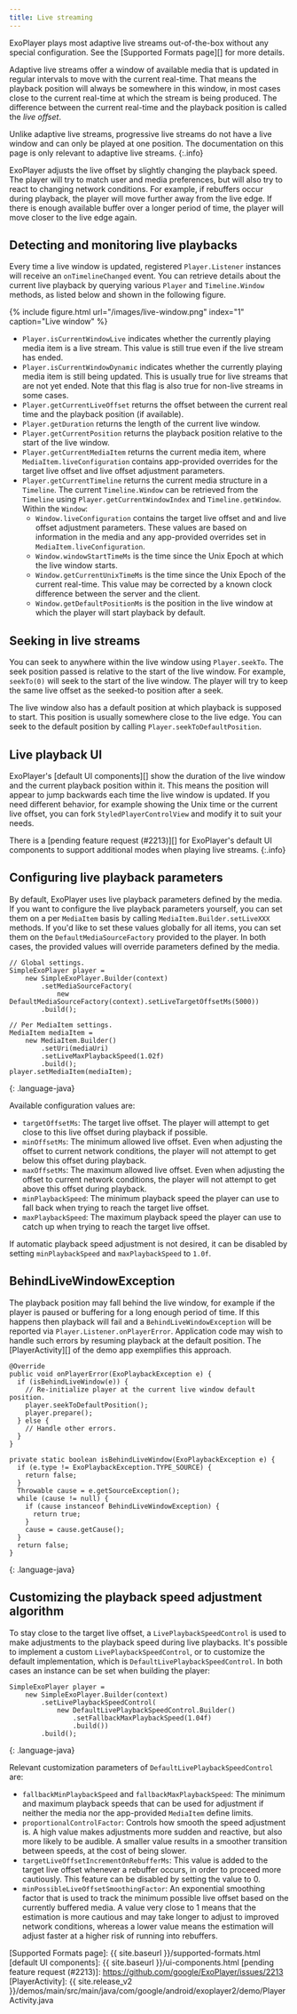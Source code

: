```yaml
---
title: Live streaming
---
```


ExoPlayer plays most adaptive live streams out-of-the-box without any special
configuration. See the [Supported Formats page][] for more details.

Adaptive live streams offer a window of available media that is updated in
regular intervals to move with the current real-time. That means the playback
position will always be somewhere in this window, in most cases close to the
current real-time at which the stream is being produced. The difference between
the current real-time and the playback position is called the *live offset*.

Unlike adaptive live streams, progressive live streams do not have a live window
and can only be played at one position. The documentation on this page is only
relevant to adaptive live streams.
{:.info}

ExoPlayer adjusts the live offset by slightly changing the playback speed.
The player will try to match user and media preferences, but will also try to
react to changing network conditions. For example, if rebuffers occur during
playback, the player will move further away from the live edge. If there is
enough available buffer over a longer period of time, the player will move
closer to the live edge again.

## Detecting and monitoring live playbacks ##

Every time a live window is updated, registered `Player.Listener` instances
will receive an `onTimelineChanged` event. You can retrieve details about the
current live playback by querying various `Player` and `Timeline.Window`
methods, as listed below and shown in the following figure.

{% include figure.html url="/images/live-window.png" index="1" caption="Live window" %}

* `Player.isCurrentWindowLive` indicates whether the currently playing media
  item is a live stream. This value is still true even if the live stream has
  ended.
* `Player.isCurrentWindowDynamic` indicates whether the currently playing media
  item is still being updated. This is usually true for live streams that are
  not yet ended. Note that this flag is also true for non-live streams in some
  cases.
* `Player.getCurrentLiveOffset` returns the offset between the current real
  time and the playback position (if available).
* `Player.getDuration` returns the length of the current live window.
* `Player.getCurrentPosition` returns the playback position relative to the
  start of the live window.
* `Player.getCurrentMediaItem` returns the current media item, where
  `MediaItem.liveConfiguration` contains app-provided overrides for the target
  live offset and live offset adjustment parameters.
* `Player.getCurrentTimeline` returns the current media structure in a
  `Timeline`. The current `Timeline.Window` can be retrieved from the `Timeline`
  using `Player.getCurrentWindowIndex` and `Timeline.getWindow`. Within the
  `Window`:
  * `Window.liveConfiguration` contains the target live offset and and live
    offset adjustment parameters. These values are based on information in the
    media and any app-provided overrides set in `MediaItem.liveConfiguration`.
  * `Window.windowStartTimeMs` is the time since the Unix Epoch at which the
    live window starts.
  * `Window.getCurrentUnixTimeMs` is the time since the Unix Epoch of the
    current real-time. This value may be corrected by a known clock difference
    between the server and the client.
  * `Window.getDefaultPositionMs` is the position in the live window at which
    the player will start playback by default.

## Seeking in live streams ##

You can seek to anywhere within the live window using `Player.seekTo`. The seek
position passed is relative to the start of the live window. For example,
 `seekTo(0)` will seek to the start of the live window. The player will try to
keep the same live offset as the seeked-to position after a seek.

The live window also has a default position at which playback is supposed to
start. This position is usually somewhere close to the live edge. You can seek
to the default position by calling `Player.seekToDefaultPosition`.

## Live playback UI ##

ExoPlayer's [default UI components][] show the duration of the live window and
the current playback position within it. This means the position will appear to
jump backwards each time the live window is updated. If you need different
behavior, for example showing the Unix time or the current live offset, you can
fork `StyledPlayerControlView` and modify it to suit your needs.

There is a [pending feature request (#2213)][] for ExoPlayer's default UI
components to support additional modes when playing live streams.
{:.info}

## Configuring live playback parameters ##

By default, ExoPlayer uses live playback parameters defined by the media. If you
want to configure the live playback parameters yourself, you can set them on a
per `MediaItem` basis by calling `MediaItem.Builder.setLiveXXX` methods. If
you'd like to set these values globally for all items, you can set them on the
`DefaultMediaSourceFactory` provided to the player. In both cases, the provided
values will override parameters defined by the media.

~~~
// Global settings.
SimpleExoPlayer player =
    new SimpleExoPlayer.Builder(context)
        .setMediaSourceFactory(
            new DefaultMediaSourceFactory(context).setLiveTargetOffsetMs(5000))
        .build();

// Per MediaItem settings.
MediaItem mediaItem =
    new MediaItem.Builder()
        .setUri(mediaUri)
        .setLiveMaxPlaybackSpeed(1.02f)
        .build();
player.setMediaItem(mediaItem);
~~~
{: .language-java}

Available configuration values are:

* `targetOffsetMs`: The target live offset. The player will attempt to get
  close to this live offset during playback if possible.
* `minOffsetMs`: The minimum allowed live offset. Even when adjusting the
  offset to current network conditions, the player will not attempt to get below
  this offset during playback.
* `maxOffsetMs`: The maximum allowed live offset. Even when adjusting the
  offset to current network conditions, the player will not attempt to get above
  this offset during playback.
* `minPlaybackSpeed`: The minimum playback speed the player can use to fall back
  when trying to reach the target live offset.
* `maxPlaybackSpeed`: The maximum playback speed the player can use to catch up
  when trying to reach the target live offset.

If automatic playback speed adjustment is not desired, it can be disabled by
setting `minPlaybackSpeed` and `maxPlaybackSpeed` to `1.0f`.

## BehindLiveWindowException ##

The playback position may fall behind the live window, for example if the player
is paused or buffering for a long enough period of time. If this happens then
playback will fail and a `BehindLiveWindowException` will be reported via
`Player.Listener.onPlayerError`. Application code may wish to handle such
errors by resuming playback at the default position. The [PlayerActivity][] of
the demo app exemplifies this approach.

~~~
@Override
public void onPlayerError(ExoPlaybackException e) {
  if (isBehindLiveWindow(e)) {
    // Re-initialize player at the current live window default position.
    player.seekToDefaultPosition();
    player.prepare();
  } else {
    // Handle other errors.
  }
}

private static boolean isBehindLiveWindow(ExoPlaybackException e) {
  if (e.type != ExoPlaybackException.TYPE_SOURCE) {
    return false;
  }
  Throwable cause = e.getSourceException();
  while (cause != null) {
    if (cause instanceof BehindLiveWindowException) {
      return true;
    }
    cause = cause.getCause();
  }
  return false;
}
~~~
{: .language-java}

## Customizing the playback speed adjustment algorithm ##

To stay close to the target live offset, a `LivePlaybackSpeedControl` is used to
make adjustments to the playback speed during live playbacks. It's possible to
implement a custom `LivePlaybackSpeedControl`, or to customize the default
implementation, which is `DefaultLivePlaybackSpeedControl`. In both cases an
instance can be set when building the player:

~~~
SimpleExoPlayer player =
    new SimpleExoPlayer.Builder(context)
        .setLivePlaybackSpeedControl(
            new DefaultLivePlaybackSpeedControl.Builder()
                .setFallbackMaxPlaybackSpeed(1.04f)
                .build())
        .build();
~~~
{: .language-java}

Relevant customization parameters of `DefaultLivePlaybackSpeedControl` are:

* `fallbackMinPlaybackSpeed` and `fallbackMaxPlaybackSpeed`: The minimum and
  maximum playback speeds that can be used for adjustment if neither the media
  nor the app-provided `MediaItem` define limits.
* `proportionalControlFactor`: Controls how smooth the speed adjustment is. A
  high value makes adjustments more sudden and reactive, but also more likely to
  be audible. A smaller value results in a smoother transition between speeds,
  at the cost of being slower.
* `targetLiveOffsetIncrementOnRebufferMs`: This value is added to the target
  live offset whenever a rebuffer occurs, in order to proceed more cautiously.
  This feature can be disabled by setting the value to 0.
* `minPossibleLiveOffsetSmoothingFactor`: An exponential smoothing factor that
  is used to track the minimum possible live offset based on the currently
  buffered media. A value very close to 1 means that the estimation is more
  cautious and may take longer to adjust to improved network conditions, whereas
  a lower value means the estimation will adjust faster at a higher risk of
  running into rebuffers.

[Supported Formats page]: {{ site.baseurl }}/supported-formats.html
[default UI components]: {{ site.baseurl }}/ui-components.html
[pending feature request (#2213)]: https://github.com/google/ExoPlayer/issues/2213
[PlayerActivity]: {{ site.release_v2 }}/demos/main/src/main/java/com/google/android/exoplayer2/demo/PlayerActivity.java

